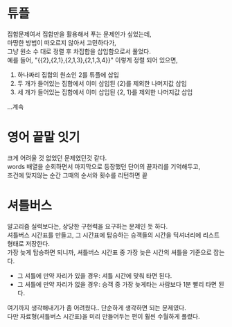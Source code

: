 # 튜플
집합문제여서 집합만을 활용해서 푸는 문제인가 싶었는데,<br>
마땅한 방법이 떠오르지 않아서 고민하다가,<br>
그냥 원소 수 대로 정렬 후 차집합을 삽입함으로서 풀었다.<br>
예를 들어, "{{2},{2,1},{2,1,3},{2,1,3,4}}" 이렇게 정렬 되어 있으면,<br>
1. 하나짜리 집합의 원소인 2를 튜플에 삽입
2. 두 개가 들어있는 집합에서 이미 삽입된 {2}를 제외한 나머지값 삽입
3. 세 개가 들어있는 집합에서 이미 삽입된 {2, 1}를 제외한 나머지값 삽입

...계속

# 영어 끝말 잇기
크게 어려울 것 없었던 문제였던것 같다.<br>
words 배열을 순회하면서 마지막으로 등장했던 단어의 끝자리를 기억해두고,<br>
조건에 맞지않는 순간 그때의 순서와 횟수를 리턴하면 끝

# 셔틀버스
알고리즘 실력보다는, 상당한 구현력을 요구하는 문제인 듯 하다.<br>
셔틀버스 시간표를 만들고, 그 시간표에 탑승하는 승객들의 시간을 딕셔너리에 리스트 형태로 저장한다.<br>
가장 늦게 탑승하면 되니까, 셔틀버스 시간표 중 가장 늦은 시간의 셔틀을 기준으로 잡는다.<br>

- 그 셔틀에 만약 자리가 있을 경우: 셔틀 시간에 맞춰 타면 된다.
- 그 셔틀에 만약 자리가 없을 경우: 승객 중 가장 늦게타는 사람보다 1분 빨리 타면 된다.

여기까지 생각해내기가 좀 어려웠다.. 단순하게 생각하면 되는 문제였다.<br>
다만 자료형(셔틀버스 시간표)을 미리 만들어두는 편이 훨씬 수월하게 풀렸다.

